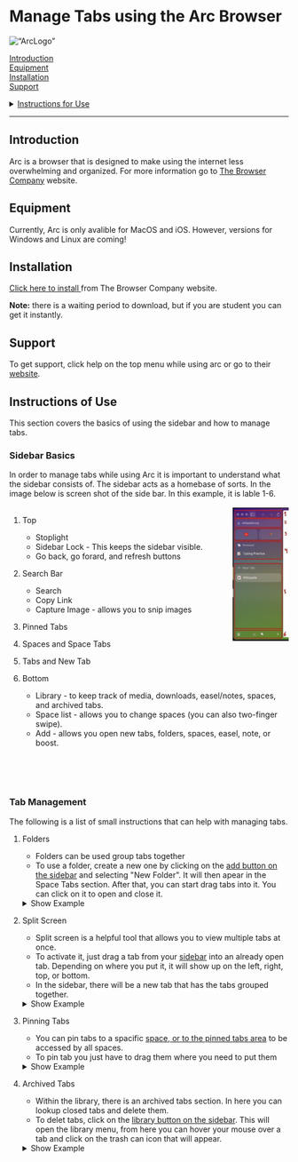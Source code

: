 # Manage Tabs using the Arc Browser


<body>
    <img src="https://logotyp.us/files/arc-browser.svg" alt= “ArcLogo” width="25%" height="" class="center">
</body>


<a href="#Introduction">Introduction</a><br>
<a href="#Equipment">Equipment</a><br>
<a href="#Installation">Installation</a><br>
<a href="#Support">Support</a>
<details >
<summary> <a href="#Instructions">Instructions for Use</a> </summary>
<br>
<ul>
  <li><a href="#SB">Sidebar Basics</a></li>
  <li><a href="#TM">Tab Management</a></li>
</ul>


</details>

---

<h2 id="Introduction">Introduction</h2>
<p>
Arc is a browser that is designed to make using the internet less overwhelming and organized. For more information go to <a href="https://thebrowser.company/">The Browser Company</a>  website.
</p>

<h2 id="Equipment">Equipment</h2>
<p>
Currently, Arc is only avalible for MacOS and iOS. However, versions for Windows and Linux are coming!
</p>

<h2 id="Installation">Installation</h2>
<p>
    <a href="https://arc.net/">Click here to install </a> from The Browser Company website.

__Note:__ there is a waiting period to download, but if you are student you can get it instantly.
</p>

<h2 id="Support">Support</h2>
<p>
    To get support, click help on the top menu while using arc or go to their <a href="https://thebrowser.company/"> website</a>.
</p>

<h2 id="Instructions">Instructions of Use</h2>
<p>
This section covers the basics of using the sidebar and how to manage tabs.

<h3 id="SB">Sidebar Basics</h3>
<p>
In order to manage tabs while using Arc it is important to understand what the sidebar consists of. The sidebar acts as a homebase of sorts. In the image below is screen shot of the side bar. In this example, it is lable 1-6. <br> <br>

<img align="right" width="20%" height="%" src="./images/IMG_Sidebar.jpeg">

1. Top
    * Stoplight
    * Sidebar Lock - This keeps the sidebar visible.
    * Go back, go forard, and refresh buttons

1. Search Bar
    * Search
    * Copy Link
    * Capture Image - allows you to snip images 

1. Pinned Tabs

1. Spaces and Space Tabs

1. Tabs and New Tab

1. Bottom
    * Library - to keep track of media, downloads, easel/notes, spaces, and archived tabs.
    * Space list - allows you to change spaces (you can also two-finger swipe).
    * Add - allows you open new tabs, folders, spaces, easel, note, or boost.
</p>

<br><br><br>

<h3 id="TM">Tab Management </h3>  
<p>
The following is a list of small instructions that can help with managing tabs.

1. Folders 

    * Folders can be used group tabs together
    * To use a folder, create a new one by clicking on the <a href="#SB">add button on the sidebar</a> and selecting "New Folder". It will then apear in the Space Tabs section. After that, you can start drag tabs into it. You can click on it to open and close it.
    <details >
    <summary> Show Example </summary>
    <br>

    ![folder picture](./images/IMG_Folder.jpg)

    </details>

1. Split Screen

    * Split screen is a helpful tool that allows you to view multiple tabs at once.
    * To activate it, just drag a tab from your <a href="#SB">sidebar</a> into an already open tab. Depending on where you put it, it will show up on the left, right, top, or bottom.
    * In the sidebar, there will be a new tab that has the tabs grouped together.
    <details >
    <summary> Show Example </summary>
    <br>

    ![split screen picture](./images/IMG_Split_Screen.jpg)

    </details>

1. Pinning Tabs

    * You can pin tabs to a spacific <a href="#SB">space, or to the pinned tabs area</a> to be accessed by all spaces.
    * To pin tab you just have to drag them where you need to put them

    <details >
    <summary> Show Example </summary>
    <br>

    ![pinned tabs](./images/IMG_Pin.png)

    </details>

1. Archived Tabs

    * Within the library, there is an archived tabs section. In here you can lookup closed tabs and delete them.
    * To delet tabs, click on the <a href="#SB">library button on the sidebar</a>. This will open the library menu, from here you can hover your mouse over a tab and click on the trash can icon that will appear.

    <details >
    <summary> Show Example </summary>
    <br>

    ![archived tabs](./images/IMG_Archive.png)

    </details>

</p>

</p>

